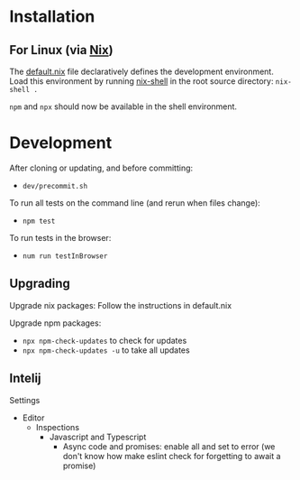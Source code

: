 # Installation

## For Linux (via [Nix](https://github.com/NixOS/nix))

The [default.nix](./default.nix) file declaratively defines the development environment. Load this environment by running [nix-shell](https://nixos.org/nixos/nix-pills/developing-with-nix-shell.html) in the root source directory: `nix-shell .`

`npm` and `npx` should now be available in the shell environment.

# Development

After cloning or updating, and before committing:

- `dev/precommit.sh`

To run all tests on the command line (and rerun when files change):

- `npm test`

To run tests in the browser:

- `num run testInBrowser`

## Upgrading

Upgrade nix packages: Follow the instructions in default.nix

Upgrade npm packages:
- `npx npm-check-updates` to check for updates
- `npx npm-check-updates -u` to take all updates

## Intelij

Settings
- Editor
  - Inspections
    - Javascript and Typescript
      - Async code and promises: enable all and set to error (we don't know how
        make eslint check for forgetting to await a promise)
